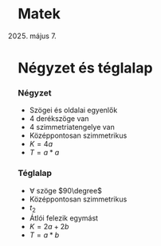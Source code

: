 # Matek
2025. május 7.

# Négyzet és téglalap
### Négyzet
* Szögei és oldalai egyenlők
* 4 derékszöge van
* 4 szimmetriatengelye van
* Középpontosan szimmetrikus
* $K=4a$
* $T=a*a$
### Téglalap
* $\forall$ szöge $90\degree$
* Középpontosan szimmetrikus
* $t_2$
* Átlói felezik egymást
* $K=2a+2b$
* $T=a*b$
